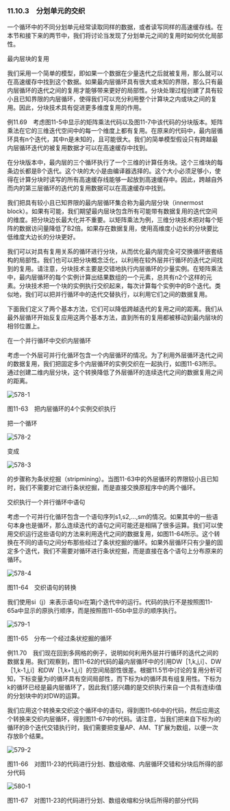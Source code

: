 ### 11.10.3　分划单元的交织

一个循环中的不同分划单元经常读取同样的数据，或者读写同样的高速缓存线。在本节和接下来的两节中，我们将讨论当发现了分划单元之间的复用时如何优化局部性。

最内层块的复用

我们采用一个简单的模型，即如果一个数据在少量迭代之后就被复用，那么就可以在高速缓存中找到这个数据。如果最内层循环具有很大或未知的界限，那么只有最内层循环的迭代之间的复用才能够带来更好的局部性。分块处理过程创建了具有较小且已知界限的内层循环，使得我们可以充分利用整个计算块之内或块之间的复用。因此，分块技术具有促进更多维度复用的作用。

例11.69　考虑图11-5中显示的矩阵乘法代码以及图11-7中该代码的分块版本。矩阵乘法在它的三维迭代空间中的每一个维度上都有复用。在原来的代码中，最内层循环具有n个迭代，其中n是未知的，且可能很大。我们的简单模型假设只有跨越最内层循环迭代的被复用数据才可以在高速缓存中找到。

在分块版本中，最内层的三个循环执行了一个三维的计算任务块。这个三维块的每条边长都是B个迭代。这个块的大小是由编译器选择的。这个大小必须足够小，使得在计算分块时读写的所有高速缓存线能够一起放到高速缓存中。因此，跨越自外而内的第三层循环的迭代的复用数据可以在高速缓存中找到。

我们把具有较小且已知界限的最内层循环集合称为最内层分块（innermost block）。如果有可能，我们期望最内层块包含所有可能带有数据复用的迭代空间的维度。把分块边长最大化并不重要。以矩阵乘法为例，三维分块技术把对每个矩阵的数据访问量降低了B2倍。如果存在数据复用，使用高维度小边长的分块要比低维度大边长的分块更好。

我们可以对具有复用关系的循环进行分块，从而优化最内层完全可交换循环嵌套结构的局部性。我们也可以把分块概念泛化，以利用在较外层并行循环的迭代之间找到的复用。请注意，分块技术主要是交错地执行内层循环的少量实例。在矩阵乘法中，最内层循环的每个实例计算出结果数组的一个元素，总共有n2个这样的元素。分块技术把一个块的实例执行交织起来，每次计算每个实例中的B个迭代。类似地，我们可以把并行循环中的迭代交替执行，以利用它们之间的数据复用。

下面我们定义了两个基本方法，它们可以降低跨越迭代的复用之间的距离。我们从最外层循环开始反复应用这两个基本方法，直到所有的复用都被移动到最内层块的相邻位置上。

在一个并行循环中交织内层循环

考虑一个外层可并行化循环包含一个内层循环的情况。为了利用外层循环迭代之间的数据复用，我们把固定多个内层循环的实例交织在一起执行，如图11-63所示。通过创建二维内层分块，这个转换降低了外层循环的连续迭代之间的数据复用之间的距离。

![578-1](../Images/image05037.jpeg)

图11-63　把内层循环的4个实例交织执行

把一个循环

![578-2](../Images/image05038.jpeg)

变成

![578-3](../Images/image05039.jpeg)

的步骤称为条状挖掘（stripmining）。当图11-63中的外层循环的界限较小且已知时，我们不需要对它进行条状挖掘，而是直接交换原程序中的两个循环。

交织执行一个并行循环中语句

考虑一个可并行化循环包含一个语句序列s1,s2,…,sm的情况。如果其中的一些语句本身也是循环，那么连续迭代的语句之间可能还是相隔了很多运算。我们可以使用交织运行这些语句的方法来利用迭代之间的数据复用，如图11-64所示。这个转换在不同的语句之间分布那些经过了条状挖掘的循环。如果外层循环只有少量的固定多个迭代，我们不需要对循环进行条状挖掘，而是直接在各个语句上分布原来的循环。

![578-4](../Images/image05040.jpeg)

图11-64　交织语句的转换

我们使用si（j）来表示语句si在第j个迭代中的运行。代码的执行不是按照图11-65a中显示的原执行顺序，而是按照图11-65b中显示的顺序执行。

![579-1](../Images/image05041.jpeg)

图11-65　分布一个经过条状挖掘的循环

例11.70　我们现在回到多网格的例子，说明如何利用外层并行循环的迭代之间的数据复用。我们观察到，图11-62的代码的最内层循环中的引用DW［1,k,j,i］、DW［1,k-1,j,i］和DW［1,k+1,j,i］的空间局部性很差。根据11.5节中讨论的复用分析可知，下标变量为i的循环具有空间局部性，而下标为k的循环具有组复用性。下标为k的循环已经是最内层循环了，因此我们感兴趣的是交织执行来自一个具有连续i值的分划块中的对DW的运算。

我们应用这个转换来交织这个循环中的语句，得到图11-66中的代码，然后应用这个转换来交织内层循环，得到图11-67中的代码。请注意，当我们把来自下标为i的循环的B个迭代交错执行时，我们需要把变量AP、AM、T扩展为数组，以便一次存放B个结果。

![579-2](../Images/image05042.jpeg)

图11-66　对图11-23的代码进行分划、数组收缩、内层循环交错和分块后所得的部分代码

![580-1](../Images/image05043.jpeg)

图11-67　对图11-23的代码进行分划、数组收缩和分块后所得的部分代码